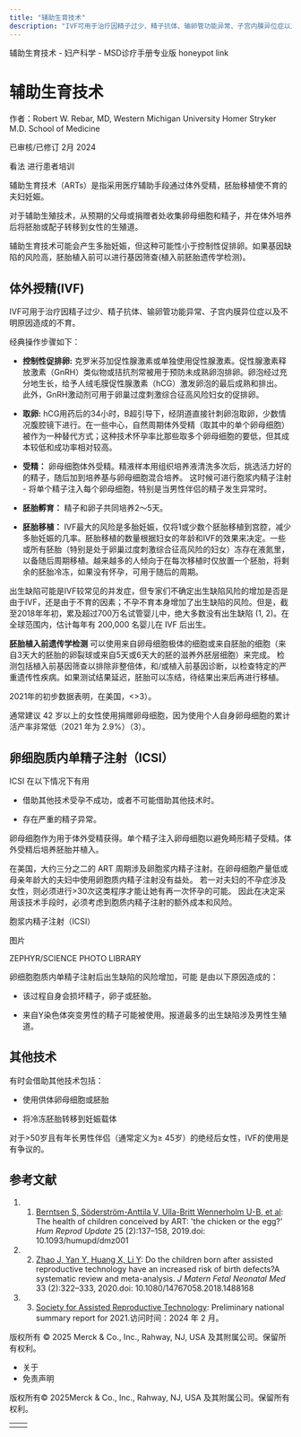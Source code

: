 ```yaml
---
title: "辅助生育技术"
description: "IVF可用于治疗因精子过少、精子抗体、输卵管功能异常、子宫内膜异位症以及不明原因造成的不育。"
---
```


﻿辅助生育技术 \- 妇产科学 \- MSD诊疗手册专业版 honeypot link

# 辅助生育技术

作者：Robert W. Rebar, MD, Western Michigan University Homer Stryker M.D. School of Medicine

已审核/已修订 2月 2024

看法 进行患者培训

辅助生育技术（ARTs）是指采用医疗辅助手段通过体外受精，胚胎移植使不育的夫妇妊娠。

对于辅助生殖技术，从预期的父母或捐赠者处收集卵母细胞和精子，并在体外培养后将胚胎或配子转移到女性的生殖道。

辅助生育技术可能会产生多胎妊娠，但这种可能性小于控制性促排卵。如果基因缺陷的风险高，胚胎植入前可以进行基因筛查(植入前胚胎遗传学检测)。

## 体外授精(IVF)

IVF可用于治疗因精子过少、精子抗体、输卵管功能异常、子宫内膜异位症以及不明原因造成的不育。

经典操作步骤如下：

- **控制性促排卵:** 克罗米芬加促性腺激素或单独使用促性腺激素。促性腺激素释放激素（GnRH）类似物或拮抗剂常被用于预防未成熟卵泡排卵。卵泡经过充分地生长，给予人绒毛膜促性腺激素（hCG）激发卵泡的最后成熟和排出。 此外，GnRH激动剂可用于卵巢过度刺激综合征高风险妇女的促排卵。

- **取卵:** hCG用药后的34小时，B超引导下，经阴道直接针刺卵泡取卵，少数情况腹腔镜下进行。在一些中心，自然周期体外受精（取其中的单个卵母细胞）被作为一种替代方式；这种技术怀孕率比那些取多个卵母细胞的要低，但其成本较低和成功率相对较高。

- **受精：** 卵母细胞体外受精。精液样本用组织培养液清洗多次后，挑选活力好的的精子，随后加到培养基与卵母细胞混合培养。 这时候可进行胞浆内精子注射 \- 将单个精子注入每个卵母细胞，特别是当男性伴侣的精子发生异常时。

- **胚胎孵育：** 精子和卵子共同培养2～5天。

- **胚胎移植：** IVF最大的风险是多胎妊娠，仅将1或少数个胚胎移植到宫腔，减少多胎妊娠的几率。胚胎移植的数量根据妇女的年龄和IVF的效果来决定。一些或所有胚胎（特别是处于卵巢过度刺激综合征高风险的妇女）冻存在液氮里，以备随后周期移植。越来越多的人倾向于在每次移植时仅放置一个胚胎，将剩余的胚胎冷冻，如果没有怀孕，可用于随后的周期。


出生缺陷可能是IVF较常见的并发症，但专家们不确定出生缺陷风险的增加是否是由于IVF，还是由于不育的因素；不孕不育本身增加了出生缺陷的风险。但是，截至2018年年初，累及超过700万名试管婴儿中，绝大多数没有出生缺陷 (1, 2)。在全球范围内，估计每年有 200,000 名婴儿在 IVF 后出生。

**胚胎植入前遗传学检测** 可以使用来自卵母细胞极体的细胞或来自胚胎的细胞（来自3天大的胚胎的卵裂球或来自5天或6天大的胚的滋养外胚层细胞）来完成。 检测包括植入前基因筛查以排除非整倍体，和/或植入前基因诊断，以检查特定的严重遗传性疾病。如果测试结果延迟，胚胎可以冻结，待结果出来后再进行移植。

2021年的初步数据表明，在美国，<>3）。

通常建议 42 岁以上的女性使用捐赠卵母细胞，因为使用个人自身卵母细胞的累计活产率非常低（2021 年为 2.9%）（3）。

## 卵细胞质内单精子注射（ICSI）

ICSI 在以下情况下有用

- 借助其他技术受孕不成功，或者不可能借助其他技术时。

- 存在严重的精子异常。


卵母细胞作为用于体外受精获得。单个精子注入卵母细胞以避免畸形精子受精。体外受精后培养胚胎并植入。

在美国，大约三分之二的 ART 周期涉及卵胞浆内精子注射。在卵母细胞产量低或母亲年龄大的夫妇中使用卵胞质内精子注射没有益处。 若一对夫妇的不孕症涉及女性，则必须进行>30次这类程序才能让她有再一次怀孕的可能。 因此在决定采用该技术手段时，必须考虑到胞质内精子注射的额外成本和风险。

胞浆内精子注射（ICSI）



图片

ZEPHYR/SCIENCE PHOTO LIBRARY

卵细胞胞质内单精子注射后出生缺陷的风险增加，可能 是由以下原因造成的：

- 该过程自身会损坏精子，卵子或胚胎。

- 来自Y染色体突变男性的精子可能被使用。报道最多的出生缺陷涉及男性生殖道。


## 其他技术

有时会借助其他技术包括：

- 使用供体卵母细胞或胚胎

- 将冷冻胚胎转移到妊娠载体


对于>50岁且有年长男性伴侣（通常定义为≥ 45岁）的绝经后女性，IVF的使用是有争议的。

## 参考文献

1. 1. [Berntsen S, Söderström-Anttila V, Ulla-Britt Wennerholm U-B, et al](https://academic.oup.com/humupd/article/25/2/137/5316072?login=false): The health of children conceived by ART: 'the chicken or the egg?' _Hum Reprod Update_ 25 (2):137–158, 2019.doi: 10.1093/humupd/dmz001

2. 2. [Zhao J, Yan Y, Huang X, Li Y](https://www.tandfonline.com/doi/abs/10.1080/14767058.2018.1488168?journalCode=ijmf20): Do the children born after assisted reproductive technology have an increased risk of birth defects?A systematic review and meta-analysis. _J Matern Fetal Neonatal Med_ 33 (2):322–333, 2020.doi: 10.1080/14767058.2018.1488168

3. 3. [Society for Assisted Reproductive Technology](https://sartcorsonline.com/CSR/PublicSnapshotReport?ClinicPKID=0&reportingYear=2021): Preliminary national summary report for 2021.访问时间：2024 年 2 月。




版权所有 © 2025
Merck & Co., Inc., Rahway, NJ, USA 及其附属公司。保留所有权利。

- 关于
- 免责声明

版权所有© 2025Merck & Co., Inc., Rahway, NJ, USA 及其附属公司。保留所有权利。

|     |     |
| --- | --- |
|  |  |